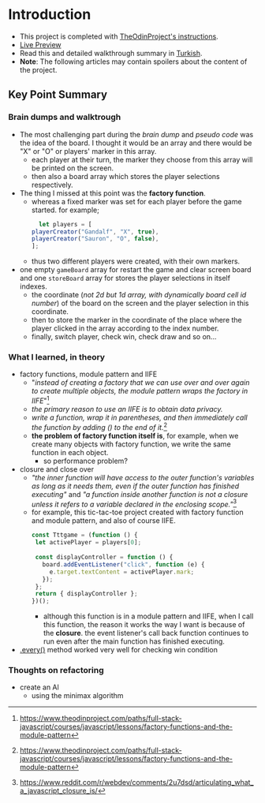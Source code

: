 # Introduction
- This project is completed with [TheOdinProject's instructions](https://www.theodinproject.com/paths/full-stack-javascript/courses/javascript/lessons/tic-tac-toe). 
- [Live Preview](https://talipakcelik.github.io/tic-tac-toe/)
- Read this and detailed walkthrough summary in [Turkish](https://github.com/talipakcelik/tic-tac-toe/blob/main/README.tr.md).
- **Note**: The following articles may contain spoilers about the content of the project.

## Key Point Summary
### Brain dumps and walktrough
- The most challenging part during the *brain dump* and *pseudo code* was the idea of the board. I thought it would be an array and there would be "X" or "O" or players' marker in this array. 
  - each player at their turn, the marker they choose from this array will be printed on the screen.
  - then also a board array which stores the player selections respectively.
- The thing I missed at this point was the **factory function**.
  - whereas a fixed marker was set for each player before the game started. for example;
    ```js
      let players = [
    playerCreator("Gandalf", "X", true),
    playerCreator("Sauron", "O", false),
    ];
    ```
  - thus two different players were created, with their own markers. 
- one empty `gameBoard` array for restart the game and clear screen board and one `storeBoard` array for stores the player selections in itself indexes. 
  - the coordinate (*not 2d but 1d array, with dynamically board cell id number*) of the board on the screen and the player selection in this coordinate.
  - then to store the marker in the coordinate of the place where the player clicked in the array according to the index number.
  - finally, switch player, check win, check draw and so on...

### What I learned, in theory
- factory functions, module pattern and IIFE
  -  "*instead of creating a factory that we can use over and over again to create multiple objects, the module pattern wraps the factory in IIFE*"[^1]
  -  *the primary reason to use an IIFE is to obtain data privacy.*
  -  *write a function, wrap it in parentheses, and then immediately call the function by adding () to the end of it.*[^1]
  -  __the problem of factory function itself is__, for example, when we create many objects with factory function, we write the same function in each object.
      - so performance problem?
- closure and close over
  - *"the inner function will have access to the outer function's variables as long as it needs them, even if the outer function has finished executing"* and *"a function inside another function is not a closure unless it refers to a variable declared in the enclosing scope."*[^2]
  - for example, this tic-tac-toe project created with factory function and module pattern, and also of course IIFE. 
     ```js
    const Tttgame = (function () {
      let activePlayer = players[0];
         
      const displayController = function () {
        board.addEventListener("click", function (e) {
          e.target.textContent = activePlayer.mark;
        });
      };
      return { displayController };
    })();
     ```
     - although this function is in a module pattern and IIFE, when I call this function, the reason it works the way I want is because of the **closure**. the event listener's call back function continues to run even after the main function has finished executing.
- [.every()](https://devdocs.io/javascript/global_objects/array/every) method worked very well for checking win condition

### Thoughts on refactoring 
- create an Al
  - using the minimax algorithm

[^1]: https://www.theodinproject.com/paths/full-stack-javascript/courses/javascript/lessons/factory-functions-and-the-module-pattern
[^2]: https://www.reddit.com/r/webdev/comments/2u7dsd/articulating_what_a_javascript_closure_is/
